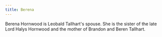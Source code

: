 ```yaml
---
title: Berena
---
```


Berena Hornwood is Leobald Tallhart's spouse. She is the sister of the late Lord Halys Hornwood and the mother of Brandon and Beren Tallhart.


